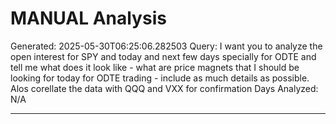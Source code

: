 # MANUAL Analysis

Generated: 2025-05-30T06:25:06.282503
Query: I want you to analyze the open interest for SPY and today and next few days specially for ODTE and tell me what does it look like - what are price magnets that I should be looking for today for ODTE trading - include as much details as possible. Alos corellate the data with QQQ and VXX for confirmation
Days Analyzed: N/A

---

